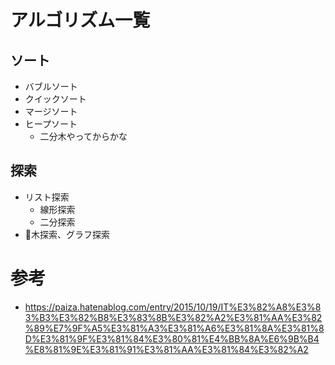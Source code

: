 # アルゴリズム一覧

## ソート

- バブルソート
- クイックソート
- マージソート
- ヒープソート
    - 二分木やってからかな

## 探索

- リスト探索
    - 線形探索
    - 二分探索
- 木探索、グラフ探索

# 参考

- https://paiza.hatenablog.com/entry/2015/10/19/IT%E3%82%A8%E3%83%B3%E3%82%B8%E3%83%8B%E3%82%A2%E3%81%AA%E3%82%89%E7%9F%A5%E3%81%A3%E3%81%A6%E3%81%8A%E3%81%8D%E3%81%9F%E3%81%84%E3%80%81%E4%BB%8A%E6%9B%B4%E8%81%9E%E3%81%91%E3%81%AA%E3%81%84%E3%82%A2